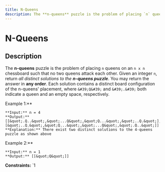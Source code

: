 ```yaml
---
title: N-Queens
description: The **n-queens** puzzle is the problem of placing `n` queens on an `n x n` chessboard such that no t
---
```

# N-Queens
## Description
The **n-queens** puzzle is the problem of placing `n` queens on an `n x n` chessboard such that no two queens attack each other.
Given an integer `n`, return *all distinct solutions to the **n-queens puzzle***. You may return the answer in **any order**.
Each solution contains a distinct board configuration of the n-queens&#39; placement, where `&#39;Q&#39;` and `&#39;.&#39;` both indicate a queen and an empty space, respectively.
 
Example 1:**

```
**Input:** n = 4
**Output:** [[&quot;.Q..&quot;,&quot;...Q&quot;,&quot;Q...&quot;,&quot;..Q.&quot;],[&quot;..Q.&quot;,&quot;Q...&quot;,&quot;...Q&quot;,&quot;.Q..&quot;]]
**Explanation:** There exist two distinct solutions to the 4-queens puzzle as shown above
```
Example 2:**
```
**Input:** n = 1
**Output:** [[&quot;Q&quot;]]
```
 
**Constraints:**
	`1 

